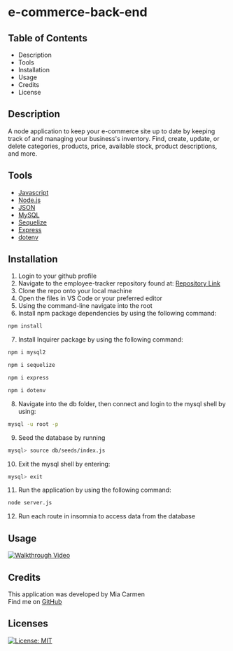 # e-commerce-back-end

## Table of Contents

* Description
* Tools
* Installation
* Usage
* Credits
* License


## Description

A node application to keep your e-commerce site up to date by keeping track of and managing your business's inventory. Find, create, update, or delete categories, products, price, available stock, product descriptions, and more. 


## Tools

* [Javascript](https://developer.mozilla.org/en-US/docs/Web/JavaScript)
* [Node.js](https://nodejs.org/en/)
* [JSON](https://www.json.org/json-en.html)
* [MySQL](https://dev.mysql.com/doc/refman/8.0/en/)
* [Sequelize](https://sequelize.org/docs/v6/getting-started/)
* [Express](https://www.npmjs.com/package/express)
* [dotenv](https://www.npmjs.com/package/dotenv)


## Installation

1. Login to your github profile
2. Navigate to the employee-tracker repository found at: [Repository Link](https://github.com/Miacarmen/e-commerce-back-end)
3. Clone the repo onto your local machine
4. Open the files in VS Code or your preferred editor
5. Using the command-line navigate into the root
6. Install npm package dependencies by using the following command:

```bash
npm install
```
7. Install Inquirer package by using the following command:

```bash
npm i mysql2
```

```bash
npm i sequelize
```

```bash
npm i express
```

```bash
npm i dotenv
```


8. Navigate into the db folder, then connect and login to the mysql shell by using:

```bash
mysql -u root -p
```

9. Seed the database by running

```bash
mysql> source db/seeds/index.js
```

10. Exit the mysql shell by entering:

```bash
mysql> exit
```

11. Run the application by using the following command:

```bash
node server.js
```

12. Run each route in insomnia to access data from the database


## Usage

[![Walkthrough Video](e-commerce.png)]({https://www.loom.com/share/76e9ca8366ae4fe0a261aaac6cb0a96d})

## Credits

This application was developed by Mia Carmen
<br />
Find me on [GitHub](https://github.com/Miacarmen) 


## Licenses

[![License: MIT](https://img.shields.io/badge/License-MIT-blue.svg)](https://opensource.org/licenses/MIT)
